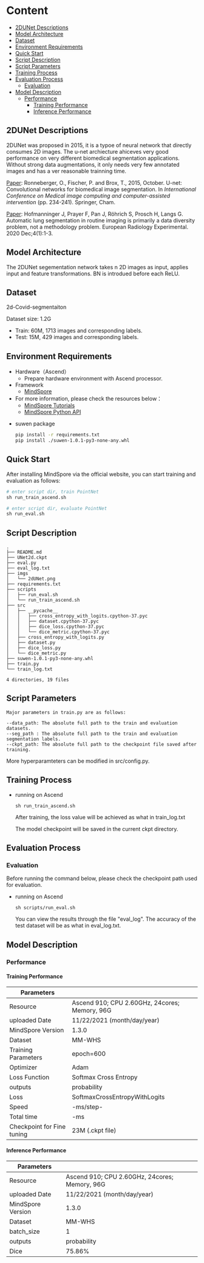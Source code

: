 # Content

- [2DUNet Descriptions](#2dunet-descriptions)
- [Model Architecture](#model-architecture)
- [Dataset](#dataset)
- [Environment Requirements](#environment-requirements)
- [Quick Start](#quick-start)
- [Script Description](#script-description)
- [Script Parameters](#script-parameters)
- [Training Process](#training-process)
- [Evaluation Process](#evaluation-process)
  - [Evaluation](#evaluation)
- [Model Description](#model-description)
  - [Performance](#performance)
    - [Training Performance](#training-performance)
    - [Inference Performance](#inference-performance)



## 2DUNet Descriptions

2DUNet was proposed in 2015, it is a typoe of neural network that directly consumes 2D images. The u-net archiecture ahiceves very good performance on very different biomedical segmentation applications.  Without strong data augmentations, it only needs very few annotated images and has a ver reasonable trainning time.

[Paper](https://arxiv.org/pdf/1505.04597.pdf): Ronneberger, O., Fischer, P. and Brox, T., 2015, October. U-net: Convolutional networks for biomedical image segmentation. In *International Conference on Medical image computing and computer-assisted intervention* (pp. 234-241). Springer, Cham.

[Paper](https://arxiv.org/pdf/2001.11767.pdf): Hofmanninger J, Prayer F, Pan J, Röhrich S, Prosch H, Langs G. Automatic lung segmentation in routine imaging is primarily a data diversity problem, not a methodology problem. European Radiology Experimental. 2020 Dec;4(1):1-3.




## Model Architecture

The 2DUNet segementation network takes n 2D images as input, applies input and feature transformations. BN is introdued before each ReLU. 


## Dataset

2d-Covid-segmentaiton

Dataset size: 1.2G

* Train: 60M, 1713 images and corresponding labels.
* Test: 15M, 429  images and corresponding labels.

## Environment Requirements

- Hardware（Ascend）
  - Prepare hardware environment with Ascend processor.
- Framework
  - [MindSpore](https://www.mindspore.cn/install/en)
- For more information, please check the resources below：
  - [MindSpore Tutorials](https://www.mindspore.cn/tutorial/training/en/master/index.html)
  - [MindSpore Python API](https://www.mindspore.cn/doc/api_python/en/master/index.html)

* suwen package

  ```bash
  pip install -r requirements.txt
  pip install ./suwen-1.0.1-py3-none-any.whl
  ```

  

## Quick Start

After installing MindSpore via the official website, you can start training and evaluation as follows:

```python
# enter script dir, train PointNet
sh run_train_ascend.sh

# enter script dir, evaluate PointNet
sh run_eval.sh
```



## Script Description

```
.
├── README.md
├── UNet2d.ckpt
├── eval.py
├── eval_log.txt
├── imgs
│   └── 2dUNet.png
├── requirements.txt
├── scripts
│   ├── run_eval.sh
│   └── run_train_ascend.sh
├── src
│   ├── __pycache__
│   │   ├── cross_entropy_with_logits.cpython-37.pyc
│   │   ├── dataset.cpython-37.pyc
│   │   ├── dice_loss.cpython-37.pyc
│   │   └── dice_metric.cpython-37.pyc
│   ├── cross_entropy_with_logits.py
│   ├── dataset.py
│   ├── dice_loss.py
│   └── dice_metric.py
├── suwen-1.0.1-py3-none-any.whl
├── train.py
└── train_log.txt

4 directories, 19 files
```



## Script Parameters

```
Major parameters in train.py are as follows:

--data_path: The absolute full path to the train and evaluation datasets.
--seg_path : The absolute full path to the train and evaluation segmentation labels.
--ckpt_path: The absolute full path to the checkpoint file saved after training.
```

More hyperparamteters can be modified in src/config.py.



## Training Process

* running on Ascend

  ```
  sh run_train_ascend.sh
  ```

  After training, the loss value will be achieved as what in train_log.txt

  The model checkpoint will be saved in the current ckpt directory.
  
  
## Evaluation Process

### Evaluation

Before running the command below, please check the checkpoint path used for evaluation.

- running on Ascend

  ```
  sh scripts/run_eval.sh
  ```
  
  You can view the results through the file "eval_log". The accuracy of the test dataset will be as what in eval_log.txt.
  
  

## Model Description

### Performance

#### Training Performance

| Parameters                 |                                               |
| -------------------------- | --------------------------------------------- |
| Resource                   | Ascend 910; CPU 2.60GHz, 24cores; Memory, 96G |
| uploaded Date              | 11/22/2021 (month/day/year)                   |
| MindSpore Version          | 1.3.0                                         |
| Dataset                    | MM-WHS                                        |
| Training Parameters        | epoch=600                                     |
| Optimizer                  | Adam                                          |
| Loss Function              | Softmax Cross Entropy                         |
| outputs                    | probability                                   |
| Loss                       | SoftmaxCrossEntropyWithLogits                 |
| Speed                      | -ms/step-                                     |
| Total time                 | -ms                                           |
| Checkpoint for Fine tuning | 23M (.ckpt file)                              |

#### Inference Performance

| Parameters        |                                               |
| ----------------- | --------------------------------------------- |
| Resource          | Ascend 910; CPU 2.60GHz, 24cores; Memory, 96G |
| uploaded Date     | 11/22/2021 (month/day/year)                   |
| MindSpore Version | 1.3.0                                         |
| Dataset           | MM-WHS                                        |
| batch_size        | 1                                             |
| outputs           | probability                                   |
| Dice              | 75.86%                                        |
